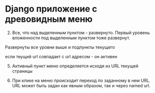 # Django приложение с древовидным меню

2) Все, что над выделенным пунктом - развернуто. Первый уровень вложенности под выделенным пунктом тоже развернут.

Развернуты все уровни выше и подпункты текущего

если теущий url совпадает с url адресом - он активен

5) Активный пункт меню определяется исходя из URL текущей страницы

7) При клике на меню происходит переход по заданному в нем URL. URL может быть задан как явным образом, так и через named url.
